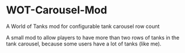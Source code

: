 # WOT-Carousel-Mod
A World of Tanks mod for configurable tank carousel row count

A small mod to allow players to have more than two rows of tanks in the tank carousel, because some users have a lot of tanks (like me).